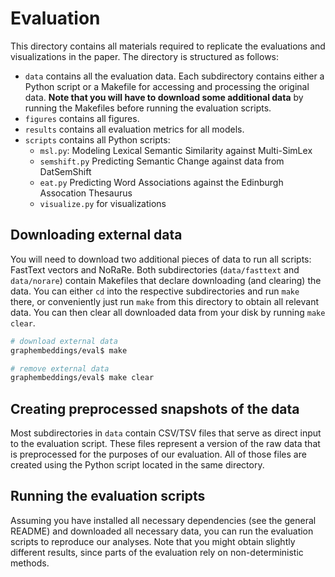 # Evaluation

This directory contains all materials required to replicate the evaluations and visualizations in the paper. The directory is structured as follows:
* `data` contains all the evaluation data. Each subdirectory contains either a Python script or a Makefile for accessing and processing the original data. **Note that you will have to download some additional data** by running the Makefiles before running the evaluation scripts.
* `figures` contains all figures.
* `results` contains all evaluation metrics for all models.
* `scripts` contains all Python scripts:
  * `msl.py`: Modeling Lexical Semantic Similarity against Multi-SimLex
  * `semshift.py` Predicting Semantic Change against data from DatSemShift
  * `eat.py` Predicting Word Associations against the Edinburgh Assocation Thesaurus
  * `visualize.py` for visualizations
 
## Downloading external data

You will need to download two additional pieces of data to run all scripts: FastText vectors and NoRaRe. Both subdirectories (`data/fasttext` and `data/norare`) contain Makefiles that declare downloading (and clearing) the data. You can either `cd` into the respective subdirectories and run `make` there, or conveniently just run `make` from this directory to obtain all relevant data. You can then clear all downloaded data from your disk by running `make clear`.

```bash
# download external data
graphembeddings/eval$ make
```

```bash
# remove external data
graphembeddings/eval$ make clear
```

## Creating preprocessed snapshots of the data

Most subdirectories in `data` contain CSV/TSV files that serve as direct input to the evaluation script. These files represent a version of the raw data that is preprocessed for the purposes of our evaluation. All of those files are created using the Python script located in the same directory.

## Running the evaluation scripts

Assuming you have installed all necessary dependencies (see the general README) and downloaded all necessary data, you can run the evaluation scripts to reproduce our analyses. Note that you might obtain slightly different results, since parts of the evaluation rely on non-deterministic methods.
